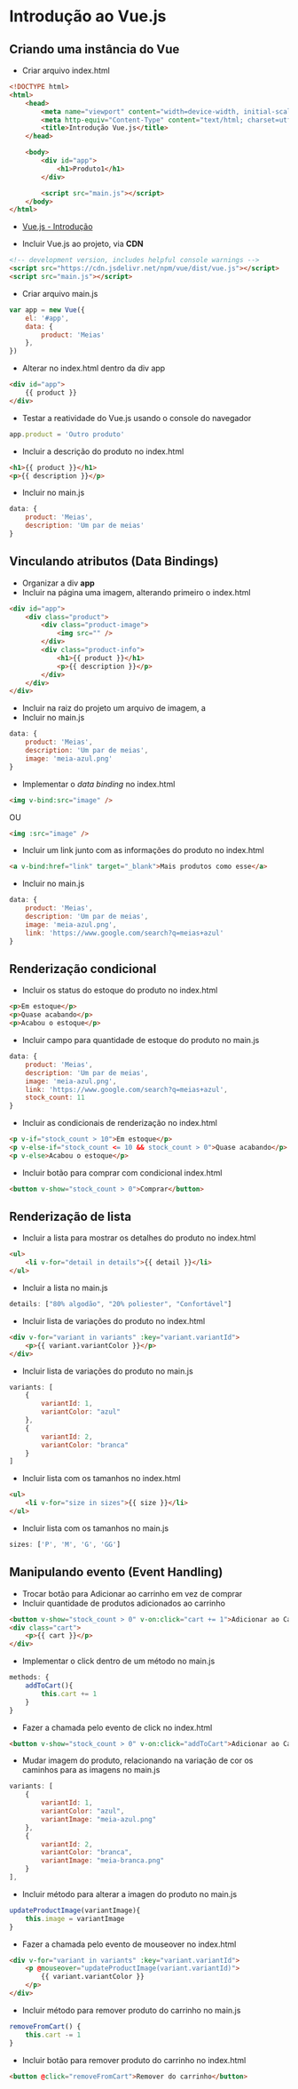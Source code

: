 # Introdução ao Vue.js  #

## Criando uma instância do Vue ##

- Criar arquivo index.html
```html
<!DOCTYPE html>
<html>
    <head>
        <meta name="viewport" content="width=device-width, initial-scale=1">
        <meta http-equiv="Content-Type" content="text/html; charset=utf-8" />
        <title>Introdução Vue.js</title>
    </head>

    <body>
        <div id="app">
            <h1>Produto1</h1>
        </div>

        <script src="main.js"></script>
    </body>
</html>
```

- [Vue.js - Introdução ](https://vuejs.org/v2/guide/)

- Incluir Vue.js ao projeto, via **CDN**
```html
<!-- development version, includes helpful console warnings -->
<script src="https://cdn.jsdelivr.net/npm/vue/dist/vue.js"></script>
<script src="main.js"></script>
```

- Criar arquivo main.js
```js
var app = new Vue({
    el: '#app',
    data: {
        product: 'Meias'
    },
})
```

- Alterar no index.html dentro da div app
```html
<div id="app">
    {{ product }}
</div>
```

- Testar a reatividade do Vue.js usando o console do navegador
```js
app.product = 'Outro produto'
```

- Incluir a descrição do produto no index.html
```html
<h1>{{ product }}</h1>
<p>{{ description }}</p>
```

- Incluir no main.js
```js
data: {
    product: 'Meias',
    description: 'Um par de meias'
}
```

## Vinculando atributos (Data Bindings) ##

- Organizar a div **app**
- Incluir na página uma imagem, alterando primeiro o index.html
```html
<div id="app">
    <div class="product">
        <div class="product-image">
            <img src="" />
        </div>
        <div class="product-info">
            <h1>{{ product }}</h1>
            <p>{{ description }}</p>
        </div>
    </div>
</div>
```

- Incluir na raiz do projeto um arquivo de imagem, a
- Incluir no main.js
```js
data: {
    product: 'Meias',
    description: 'Um par de meias',
    image: 'meia-azul.png'
}
```

- Implementar o *data binding* no index.html
```html
<img v-bind:src="image" />
```
OU
```html
<img :src="image" />
```

- Incluir um link junto com as informações do produto no index.html
```html
<a v-bind:href="link" target="_blank">Mais produtos como esse</a>
```

- Incluir no main.js
```js
data: {
    product: 'Meias',
    description: 'Um par de meias',
    image: 'meia-azul.png',
    link: 'https://www.google.com/search?q=meias+azul'
}
```

## Renderização condicional ##

- Incluir os status do estoque do produto no index.html
```html
<p>Em estoque</p>
<p>Quase acabando</p>
<p>Acabou o estoque</p>
```

- Incluir campo para quantidade de estoque do produto no main.js
```js
data: {
    product: 'Meias',
    description: 'Um par de meias',
    image: 'meia-azul.png',
    link: 'https://www.google.com/search?q=meias+azul',
    stock_count: 11
}
```

- Incluir as condicionais de renderização no index.html
```html
<p v-if="stock_count > 10">Em estoque</p>
<p v-else-if="stock_count <= 10 && stock_count > 0">Quase acabando</p>
<p v-else>Acabou o estoque</p>
```

- Incluir botão para comprar com condicional index.html
```html
<button v-show="stock_count > 0">Comprar</button>
```

## Renderização de lista ##

- Incluir a lista para mostrar os detalhes do produto no index.html
```html
<ul>
    <li v-for="detail in details">{{ detail }}</li>
</ul>
```

- Incluir a lista no main.js
```js
details: ["80% algodão", "20% poliester", "Confortável"]
```

- Incluir lista de variações do produto no index.html
```html
<div v-for="variant in variants" :key="variant.variantId">
    <p>{{ variant.variantColor }}</p>
</div>
```

- Incluir lista de variações do produto no main.js
```js
variants: [
    {
        variantId: 1,
        variantColor: "azul"
    },
    {
        variantId: 2,
        variantColor: "branca"
    }
]
```

- Incluir lista com os tamanhos no index.html
```html
<ul>
    <li v-for="size in sizes">{{ size }}</li>
</ul>
```

- Incluir lista com os tamanhos no main.js
```js
sizes: ['P', 'M', 'G', 'GG']
```

## Manipulando evento (Event Handling) ##

- Trocar botão para Adicionar ao carrinho em vez de comprar
- Incluir quantidade de produtos adicionados ao carrinho
```html
<button v-show="stock_count > 0" v-on:click="cart += 1">Adicionar ao Carrinho</button>
<div class="cart">
    <p>{{ cart }}</p>
</div>
```

- Implementar o click dentro de um método no main.js
```js
methods: {
    addToCart(){
        this.cart += 1
    }
}
```

- Fazer a chamada pelo evento de click no index.html
```html
<button v-show="stock_count > 0" v-on:click="addToCart">Adicionar ao Carrinho</button>
```

- Mudar imagem do produto, relacionando na variação de cor os caminhos para as imagens no main.js
```js
variants: [
    {
        variantId: 1,
        variantColor: "azul",
        variantImage: "meia-azul.png"
    },
    {
        variantId: 2,
        variantColor: "branca",
        variantImage: "meia-branca.png"
    }
],
```

- Incluir método para alterar a imagen do produto no main.js
```js
updateProductImage(variantImage){
    this.image = variantImage
}
```

- Fazer a chamada pelo evento de mouseover no index.html
```html
<div v-for="variant in variants" :key="variant.variantId">
    <p @mouseover="updateProductImage(variant.variantId)">
        {{ variant.variantColor }}
    </p>
</div>
```

- Incluir método para remover produto do carrinho no main.js
```js
removeFromCart() {
    this.cart -= 1
}
```

- Incluir botão para remover produto do carrinho no index.html
```html
<button @click="removeFromCart">Remover do carrinho</button>
```
